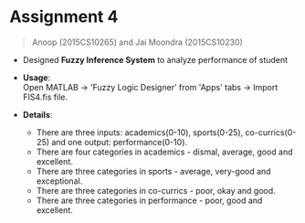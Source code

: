 # Assignment 4

> Anoop (2015CS10265) and Jai Moondra (2015CS10230)

- Designed **Fuzzy Inference System** to analyze performance of student

- **Usage**:  
	Open MATLAB -> 'Fuzzy Logic Designer' from 'Apps' tabs -> Import FIS4.fis file.

- **Details**:  
	- There are three inputs: academics(0-10), sports(0-25), co-currics(0-25) and one output: performance(0-10).
	- There are four categories in academics - dismal, average, good and excellent.
	- There are three categories in sports - average, very-good and exceptional.
	- There are three categories in co-currics - poor, okay and good.
	- There are three categories in performance - poor, good and excellent.